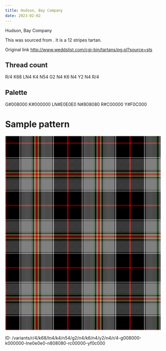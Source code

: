 ```yaml
---
title: Hudson, Bay Company
date: 2023-02-02
---
```

Hudson, Bay Company

This was sourced from <no value>.  It is a 12 stripes tartan.

Original link http://www.weddslist.com/cgi-bin/tartans/pg.pl?source=sts

## Thread count
R/4 K68 LN4 K4 N54 G2 N4 K6 N4 Y2 N4 R/4

## Palette
G#008000 K#000000 LN#E0E0E0 N#808080 R#C00000 Y#F0C000

# Sample pattern

![Tartan detail](tartan.png "R/4 K68 LN4 K4 N54 G2 N4 K6 N4 Y2 N4 R/4 tartan")

ID: /variants/r/4/k68/ln4/k4/n54/g2/n4/k6/n4/y2/n4/r/4-g008000-k000000-lne0e0e0-n808080-rc00000-yf0c000
